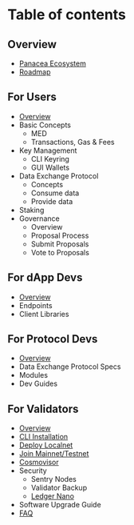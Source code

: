 # Table of contents

## Overview

* [Panacea Ecosystem](overview/panacea-ecosystem.md)
* [Roadmap](overview/roadmap.md)

## For Users

* [Overview](users/overview.md)
* Basic Concepts
  * MED
  * Transactions, Gas & Fees
* Key Management
  * CLI Keyring
  * GUI Wallets
* Data Exchange Protocol
  * Concepts
  * Consume data
  * Provide data
* Staking
* Governance
  * Overview
  * Proposal Process
  * Submit Proposals
  * Vote to Proposals

## For dApp Devs

* [Overview](dapp-devs/overview.md)
* Endpoints
* Client Libraries

## For Protocol Devs

* [Overview](protocol-devs/overview.md)
* Data Exchange Protocol Specs
* Modules
* Dev Guides

## For Validators

* [Overview](validators/overview.md)
* [CLI Installation](validators/cli-installation.md)
* [Deploy Localnet](validators/deploy-localnet.md)
* [Join Mainnet/Testnet](validators/join-mainnet-testnet.md)
* [Cosmovisor](validators/cosmovisor.md)
* Security
  * Sentry Nodes
  * Validator Backup
  * [Ledger Nano](validators/ledger-nano.md)
* Software Upgrade Guide
* [FAQ](validators/faq.md)
